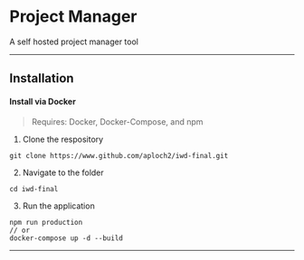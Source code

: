 # Project Manager
A self hosted project manager tool

<hr>

## Installation

#### Install via Docker

> Requires: Docker, Docker-Compose, and npm

1. Clone the respository

```
git clone https://www.github.com/aploch2/iwd-final.git
```

2. Navigate to the folder

```
cd iwd-final
```

3. Run the application

```
npm run production
// or
docker-compose up -d --build
```

<hr>